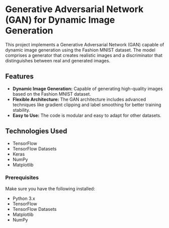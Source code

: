 # Generative Adversarial Network (GAN) for Dynamic Image Generation

This project implements a Generative Adversarial Network (GAN) capable of dynamic image generation using the Fashion MNIST dataset. The model comprises a generator that creates realistic images and a discriminator that distinguishes between real and generated images.

## Features
- **Dynamic Image Generation:** Capable of generating high-quality images based on the Fashion MNIST dataset.
- **Flexible Architecture:** The GAN architecture includes advanced techniques like gradient clipping and label smoothing for better training stability.
- **Easy to Use:** The code is modular and easy to adapt for other datasets.

## Technologies Used
- TensorFlow
- TensorFlow Datasets
- Keras
- NumPy
- Matplotlib

### Prerequisites
Make sure you have the following installed:
- Python 3.x
- TensorFlow
- TensorFlow Datasets
- Matplotlib
- NumPy
